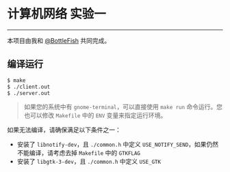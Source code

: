 # 计算机网络 实验一

---

本项目由我和 [@BottleFish](https://github.com/BottleFish326) 共同完成。

## 编译运行

```bash
$ make
$ ./client.out
$ ./server.out
```

> 如果您的系统中有 `gnome-terminal`，可以直接使用 `make run` 命令运行。您也可以修改 `Makefile` 中的 `ENV` 变量来指定运行环境。

如果无法编译，请确保满足以下条件之一：

- 安装了 `libnotify-dev`，且 `./common.h` 中定义 `USE_NOTIFY_SEND`，如果仍然不能编译，请考虑去掉 `Makefile` 中的 `GTKFLAG`
- 安装了 `libgtk-3-dev`，且 `./common.h` 中定义 `USE_GTK`
